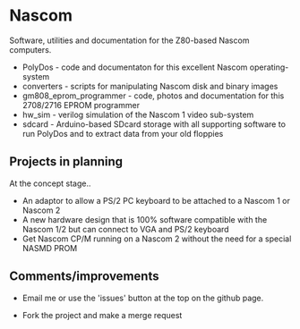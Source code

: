 # Nascom

Software, utilities and documentation for the Z80-based Nascom computers.

* PolyDos - code and documentaton for this excellent Nascom operating-system
* converters - scripts for manipulating Nascom disk and binary images
* gm808_eprom_programmer - code, photos and documentation for this 2708/2716 EPROM programmer
* hw_sim - verilog simulation of the Nascom 1 video sub-system
* sdcard - Arduino-based SDcard storage with all supporting software to run PolyDos and to extract data from your old floppies

## Projects in planning

At the concept stage..

* An adaptor to allow a PS/2 PC keyboard to be attached to a Nascom 1 or Nascom 2
* A new hardware design that is 100% software compatible with the Nascom 1/2 but can connect to VGA and PS/2 keyboard
* Get Nascom CP/M running on a Nascom 2 without the need for a special NASMD PROM

## Comments/improvements

* Email me or use the 'issues' button at the top on the github page.

* Fork the project and make a merge request

